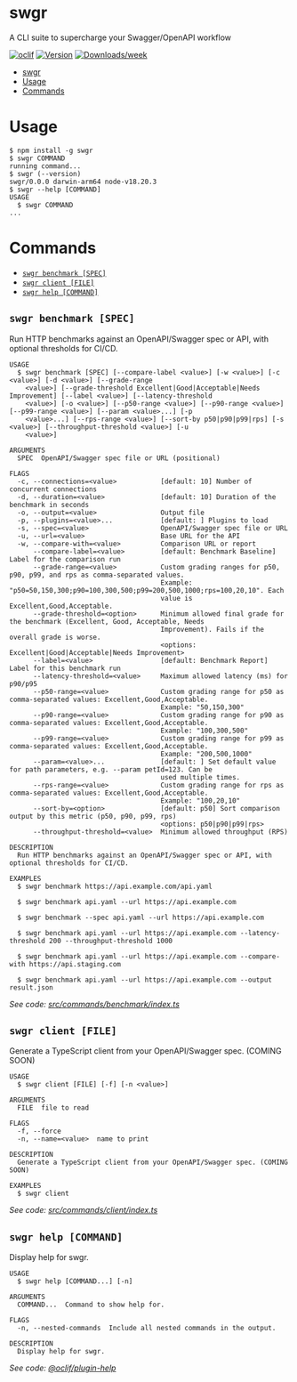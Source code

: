# swgr

A CLI suite to supercharge your Swagger/OpenAPI workflow

[![oclif](https://img.shields.io/badge/cli-oclif-brightgreen.svg)](https://oclif.io)
[![Version](https://img.shields.io/npm/v/swgr.svg)](https://npmjs.org/package/swgr)
[![Downloads/week](https://img.shields.io/npm/dw/swgr.svg)](https://npmjs.org/package/swgr)

<!-- toc -->
* [swgr](#swgr)
* [Usage](#usage)
* [Commands](#commands)
<!-- tocstop -->

# Usage

<!-- usage -->
```sh-session
$ npm install -g swgr
$ swgr COMMAND
running command...
$ swgr (--version)
swgr/0.0.0 darwin-arm64 node-v18.20.3
$ swgr --help [COMMAND]
USAGE
  $ swgr COMMAND
...
```
<!-- usagestop -->

# Commands

<!-- commands -->
* [`swgr benchmark [SPEC]`](#swgr-benchmark-spec)
* [`swgr client [FILE]`](#swgr-client-file)
* [`swgr help [COMMAND]`](#swgr-help-command)

## `swgr benchmark [SPEC]`

Run HTTP benchmarks against an OpenAPI/Swagger spec or API, with optional thresholds for CI/CD.

```
USAGE
  $ swgr benchmark [SPEC] [--compare-label <value>] [-w <value>] [-c <value>] [-d <value>] [--grade-range
    <value>] [--grade-threshold Excellent|Good|Acceptable|Needs Improvement] [--label <value>] [--latency-threshold
    <value>] [-o <value>] [--p50-range <value>] [--p90-range <value>] [--p99-range <value>] [--param <value>...] [-p
    <value>...] [--rps-range <value>] [--sort-by p50|p90|p99|rps] [-s <value>] [--throughput-threshold <value>] [-u
    <value>]

ARGUMENTS
  SPEC  OpenAPI/Swagger spec file or URL (positional)

FLAGS
  -c, --connections=<value>           [default: 10] Number of concurrent connections
  -d, --duration=<value>              [default: 10] Duration of the benchmark in seconds
  -o, --output=<value>                Output file
  -p, --plugins=<value>...            [default: ] Plugins to load
  -s, --spec=<value>                  OpenAPI/Swagger spec file or URL
  -u, --url=<value>                   Base URL for the API
  -w, --compare-with=<value>          Comparison URL or report
      --compare-label=<value>         [default: Benchmark Baseline] Label for the comparison run
      --grade-range=<value>           Custom grading ranges for p50, p90, p99, and rps as comma-separated values.
                                      Example: "p50=50,150,300;p90=100,300,500;p99=200,500,1000;rps=100,20,10". Each
                                      value is Excellent,Good,Acceptable.
      --grade-threshold=<option>      Minimum allowed final grade for the benchmark (Excellent, Good, Acceptable, Needs
                                      Improvement). Fails if the overall grade is worse.
                                      <options: Excellent|Good|Acceptable|Needs Improvement>
      --label=<value>                 [default: Benchmark Report] Label for this benchmark run
      --latency-threshold=<value>     Maximum allowed latency (ms) for p90/p95
      --p50-range=<value>             Custom grading range for p50 as comma-separated values: Excellent,Good,Acceptable.
                                      Example: "50,150,300"
      --p90-range=<value>             Custom grading range for p90 as comma-separated values: Excellent,Good,Acceptable.
                                      Example: "100,300,500"
      --p99-range=<value>             Custom grading range for p99 as comma-separated values: Excellent,Good,Acceptable.
                                      Example: "200,500,1000"
      --param=<value>...              [default: ] Set default value for path parameters, e.g. --param petId=123. Can be
                                      used multiple times.
      --rps-range=<value>             Custom grading range for rps as comma-separated values: Excellent,Good,Acceptable.
                                      Example: "100,20,10"
      --sort-by=<option>              [default: p50] Sort comparison output by this metric (p50, p90, p99, rps)
                                      <options: p50|p90|p99|rps>
      --throughput-threshold=<value>  Minimum allowed throughput (RPS)

DESCRIPTION
  Run HTTP benchmarks against an OpenAPI/Swagger spec or API, with optional thresholds for CI/CD.

EXAMPLES
  $ swgr benchmark https://api.example.com/api.yaml

  $ swgr benchmark api.yaml --url https://api.example.com

  $ swgr benchmark --spec api.yaml --url https://api.example.com

  $ swgr benchmark api.yaml --url https://api.example.com --latency-threshold 200 --throughput-threshold 1000

  $ swgr benchmark api.yaml --url https://api.example.com --compare-with https://api.staging.com

  $ swgr benchmark api.yaml --url https://api.example.com --output result.json
```

_See code: [src/commands/benchmark/index.ts](https://github.com/aldhosutra/swgr/blob/v0.0.0/src/commands/benchmark/index.ts)_

## `swgr client [FILE]`

Generate a TypeScript client from your OpenAPI/Swagger spec. (COMING SOON)

```
USAGE
  $ swgr client [FILE] [-f] [-n <value>]

ARGUMENTS
  FILE  file to read

FLAGS
  -f, --force
  -n, --name=<value>  name to print

DESCRIPTION
  Generate a TypeScript client from your OpenAPI/Swagger spec. (COMING SOON)

EXAMPLES
  $ swgr client
```

_See code: [src/commands/client/index.ts](https://github.com/aldhosutra/swgr/blob/v0.0.0/src/commands/client/index.ts)_

## `swgr help [COMMAND]`

Display help for swgr.

```
USAGE
  $ swgr help [COMMAND...] [-n]

ARGUMENTS
  COMMAND...  Command to show help for.

FLAGS
  -n, --nested-commands  Include all nested commands in the output.

DESCRIPTION
  Display help for swgr.
```

_See code: [@oclif/plugin-help](https://github.com/oclif/plugin-help/blob/v6.2.29/src/commands/help.ts)_
<!-- commandsstop -->
